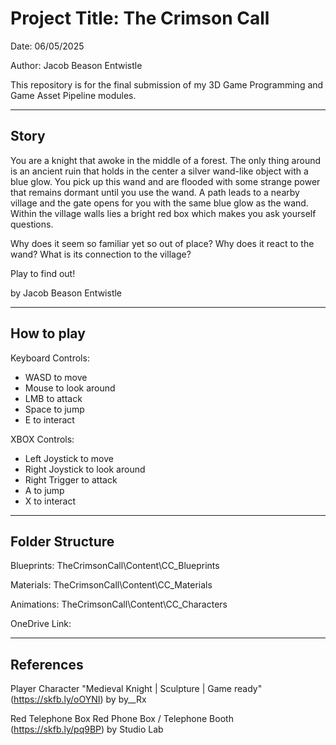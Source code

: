 # Project Title: The Crimson Call

Date: 06/05/2025

Author: Jacob Beason Entwistle

This repository is for the final submission of my 3D Game Programming and Game Asset Pipeline modules.

-------------------------------------------------
## Story
You are a knight that awoke in the middle of a forest. The only thing around is an ancient ruin that holds in the center a silver wand-like object with a blue glow. You pick up this wand and are flooded with some strange power that remains dormant until you use the wand. A path leads to a nearby village and the gate opens for you with the same blue glow as the wand. Within the village walls lies a bright red box which makes you ask yourself questions.

Why does it seem so familiar yet so out of place?
Why does it react to the wand?
What is its connection to the village?

Play to find out!

by Jacob Beason Entwistle

-------------------------------------------------
## How to play

Keyboard Controls:
- WASD to move
- Mouse to look around
- LMB to attack
- Space to jump
- E to interact

XBOX Controls:
- Left Joystick to move
- Right Joystick to look around
- Right Trigger to attack
- A to jump
- X to interact

-------------------------------------------------
## Folder Structure

Blueprints: TheCrimsonCall\Content\CC_Blueprints

Materials: TheCrimsonCall\Content\CC_Materials

Animations: TheCrimsonCall\Content\CC_Characters

OneDrive Link:


-------------------------------------------------
## References
Player Character
"Medieval Knight | Sculpture | Game ready" (https://skfb.ly/oOYNI) by by__Rx

Red Telephone Box
Red Phone Box / Telephone Booth (https://skfb.ly/pq9BP) by Studio Lab
